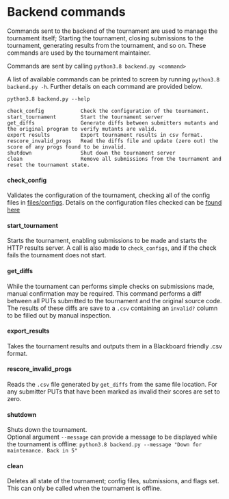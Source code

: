 # Backend commands
Commands sent to the backend of the tournament are used to manage the tournament itself; Starting the tournament, 
closing submissions to the tournament, generating results from the tournament, and so on. These commands are used 
by the tournament maintainer.

Commands are sent by calling `python3.8 backend.py <command>`

A list of available commands can be printed to screen by running `python3.8 backend.py -h`. Further details on each 
command are provided below.

	python3.8 backend.py --help
	
    check_config            Check the configuration of the tournament.
    start_tournament        Start the tournament server
    get_diffs               Generate diffs between submitters mutants and the original program to verify mutants are valid.
    export results          Export tournament results in csv format.
    rescore_invalid_progs   Read the diffs file and update (zero out) the score of any progs found to be invalid.
    shutdown                Shut down the tournament server
    clean                   Remove all submissions from the tournament and reset the tournament state.
    

#### check\_config  
Validates the configuration of the tournament, checking all of the config files in [files/configs](../state/config). 
Details on the configuration files checked can be [found here](../tournament/config/README.md)

#### start\_tournament  
Starts the tournament, enabling submissions to be made and starts the HTTP results server. A call is also made to 
`check_configs`, and if the check fails the tournament does not start.

#### get\_diffs  
While the tournament can performs simple checks on submissions made, manual confirmation may be required. 
This command performs a diff between all PUTs submitted to the tournament and the original source code. 
The results of these diffs are save to a `.csv` containing an `invalid?` column to be filled out by manual inspection.

#### export_results  
Takes the tournament results and outputs them in a Blackboard friendly .csv format.

#### rescore\_invalid\_progs  
Reads the `.csv` file generated by `get_diffs` from the same file location. For any submitter PUTs that have 
been marked as invalid their scores are set to zero.

#### shutdown  
Shuts down the tournament.  
Optional argument `--message` can provide a message to be displayed while the tournament is offline: `python3.8 backend.py --message "Down for maintenance. Back in 5"`

#### clean  
Deletes all state of the tournament; config files, submissions, and flags set. 
This can only be called when the tournament is offline.
